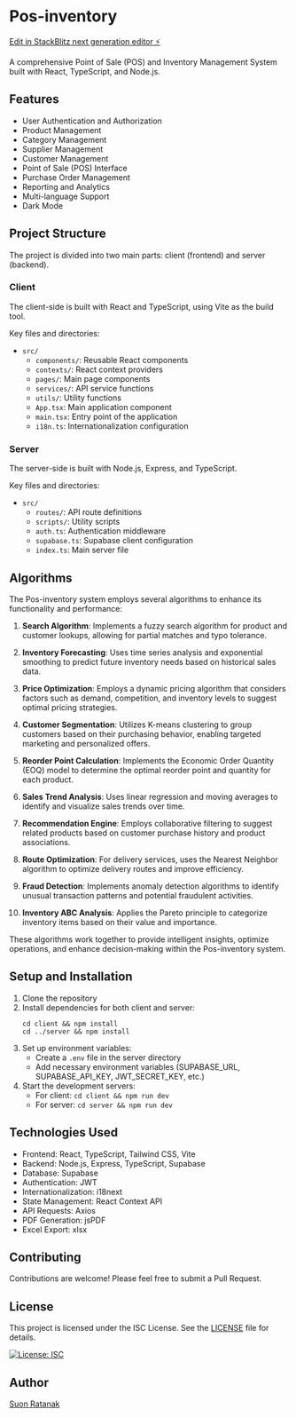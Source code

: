 # Pos-inventory

[Edit in StackBlitz next generation editor ⚡️](https://stackblitz.com/~/github.com/NakNakGEO/Pos-inventory)

A comprehensive Point of Sale (POS) and Inventory Management System built with React, TypeScript, and Node.js.

## Features

- User Authentication and Authorization
- Product Management
- Category Management
- Supplier Management
- Customer Management
- Point of Sale (POS) Interface
- Purchase Order Management
- Reporting and Analytics
- Multi-language Support
- Dark Mode

## Project Structure

The project is divided into two main parts: client (frontend) and server (backend).

### Client

The client-side is built with React and TypeScript, using Vite as the build tool.

Key files and directories:

- `src/`
  - `components/`: Reusable React components
  - `contexts/`: React context providers
  - `pages/`: Main page components
  - `services/`: API service functions
  - `utils/`: Utility functions
  - `App.tsx`: Main application component
  - `main.tsx`: Entry point of the application
  - `i18n.ts`: Internationalization configuration

### Server

The server-side is built with Node.js, Express, and TypeScript.

Key files and directories:

- `src/`
  - `routes/`: API route definitions
  - `scripts/`: Utility scripts
  - `auth.ts`: Authentication middleware
  - `supabase.ts`: Supabase client configuration
  - `index.ts`: Main server file

## Algorithms

The Pos-inventory system employs several algorithms to enhance its functionality and performance:

1. **Search Algorithm**: Implements a fuzzy search algorithm for product and customer lookups, allowing for partial matches and typo tolerance.

2. **Inventory Forecasting**: Uses time series analysis and exponential smoothing to predict future inventory needs based on historical sales data.

3. **Price Optimization**: Employs a dynamic pricing algorithm that considers factors such as demand, competition, and inventory levels to suggest optimal pricing strategies.

4. **Customer Segmentation**: Utilizes K-means clustering to group customers based on their purchasing behavior, enabling targeted marketing and personalized offers.

5. **Reorder Point Calculation**: Implements the Economic Order Quantity (EOQ) model to determine the optimal reorder point and quantity for each product.

6. **Sales Trend Analysis**: Uses linear regression and moving averages to identify and visualize sales trends over time.

7. **Recommendation Engine**: Employs collaborative filtering to suggest related products based on customer purchase history and product associations.

8. **Route Optimization**: For delivery services, uses the Nearest Neighbor algorithm to optimize delivery routes and improve efficiency.

9. **Fraud Detection**: Implements anomaly detection algorithms to identify unusual transaction patterns and potential fraudulent activities.

10. **Inventory ABC Analysis**: Applies the Pareto principle to categorize inventory items based on their value and importance.

These algorithms work together to provide intelligent insights, optimize operations, and enhance decision-making within the Pos-inventory system.

## Setup and Installation

1. Clone the repository
2. Install dependencies for both client and server:
   ```
   cd client && npm install
   cd ../server && npm install
   ```
3. Set up environment variables:
   - Create a `.env` file in the server directory
   - Add necessary environment variables (SUPABASE_URL, SUPABASE_API_KEY, JWT_SECRET_KEY, etc.)
4. Start the development servers:
   - For client: `cd client && npm run dev`
   - For server: `cd server && npm run dev`

## Technologies Used

- Frontend: React, TypeScript, Tailwind CSS, Vite
- Backend: Node.js, Express, TypeScript, Supabase
- Database: Supabase
- Authentication: JWT
- Internationalization: i18next
- State Management: React Context API
- API Requests: Axios
- PDF Generation: jsPDF
- Excel Export: xlsx

## Contributing

Contributions are welcome! Please feel free to submit a Pull Request.

## License

This project is licensed under the ISC License. See the [LICENSE](LICENSE) file for details.

[![License: ISC](https://img.shields.io/badge/License-ISC-blue.svg)](https://opensource.org/licenses/ISC)

## Author

[Suon Ratanak](https://github.com/NakNakGEO)
